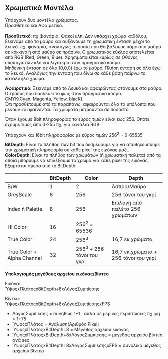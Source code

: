 ## Χρωματικά Μοντέλα

Υπάρχουν δυο μοντέλα χρώματος.<br>
Προσθετικό και Αφαιρετικό.<br><br>
**Προσθετικό**: πχ Φανάρια, Φακοί κλπ. Δεν υπάρχει χρώμα καθόλου, ξεκινάμε από το μαύρο και αυξάνουμε τη χρωματική ένταση μέχρι το λευκό. πχ, φανάρια, αναλόγως το γυαλί που θα βάλουμε πάμε από μαύρο σε κόκκινο ή από μαύρο σε πράσινο.
Ο χρωματικός κύκλος αποτελείται από RGB (Red, Green, Blue). Χρησιμοποιείται κυρίως σε Οθόνες υπολογιστών κλπ και λιγότερο στον πραγματικό κόσμο.<br>
Μηδενική ένταση σε όλα (0,0,0) έχω το μαύρο. Πλήρη ένταση σε όλα έχω το λευκό. Αναλόγως την ένταση που δίνω σε κάθε βάση παίρνω το κατάλληλο χρώμα. 

**Αφαιρετικό**: Ξεκινάμε από το Λευκό και αφαιρώντας φτάνουμε στο μαύρο. Ο τρόπος που δουλεύει το φως στον πραγματικό κόσμο.<br>
CMYK(Cyan, Magenta, Yellow, blacK).<br>
Ότι προσθέτουμε από τα παραπάνω, αφαιρούνται όλα τα υπόλοιπα που μένουν και φαίνονται. Τα χρώματα μετρούνται σε ποσοστό.

Όταν έχουμε 8bit πληροφορίας το εύρος τιμών είναι έως 256. Οπότε έχουμε τιμές από  0-255 πχ, για κανάλια RGB.

Υπάρχουν και 16bit πληροφορίας με εύρος τιμών 256<sup>2</sup> = 0-65535

**BitDepth**: Είναι το πλήθος των bit που δεσμεύουμε για να αποθηκεύσουμε την χρωματική πληροφορία σε κάθε pixel της εικόνας μαζί.<br> 
**ColorDepth**: Είναι το πλήθος των χρωμάτων (ή χρωματική παλέτα) από τα οποία μπορούμε να επιλέξουμε το χρώμα για κάθε pixel της εικόνας.
Εξαρτάται άμεσα από το BitDepth.

|    |  BitDepth  | Color  | Depth  |
|-|-|-|-|
| B/W   | 1  | 2  | Άσπρο/Μαύρο  |
|  GreyScale | 8  |  256 | 256 τόνοι του γκρί  |
|  Index ή Palette |  8 | 256  | Επιλογή από παλέτα 256 χρωμάτων  |
|Hi Color | 16 | 256<sup>2</sup> = 65536 | |
|True Color | 24 | 256<sup>3</sup> |16,7 εκ.χρώματα |
|True Color + Alpha Channel | 32 | 256<sup>3</sup> + 256 τόνοι του γκρί|16,7 εκ.χρώματα + 256 τόνοι του γκρί|

**Υπολογισμός μεγέθους αρχείου εικόνας/βίντεο**

Εικόνα:<br>
ΎψοςxΠλάτοςxBitDepth&divide;8xΛόγοςΣυμπίεσης

Βίντεο:<br>
ΎψοςxΠλάτοςxBitDepth&divide;8xΛόγοςΣυμπίεσηςxFPS

* ΛόγοςΣυμπίεσης = συνήθως 1&divide;1 , αλλά σε μερικές περιπτώσεις πχ jpg = 1&divide;75
* ΎψοςxΠλάτος = Ανάλυση(Αριθμός Pixel)
* ΎψοςxΠλάτοςxBitDepth&divide;8 = Μέγεθος αρχείου εικόνας
* ΎψοςxΠλάτοςxBitDepth&divide;8xΛόγοςΣυμπίεσης = μέγεθος αρχείου βίντεο ανά sec
* ΎψοςxΠλάτοςxBitDepth&divide;8xΛόγοςΣυμπίεσηςxFPS = συνολικό μέγεθος αρχείου βίντεο





